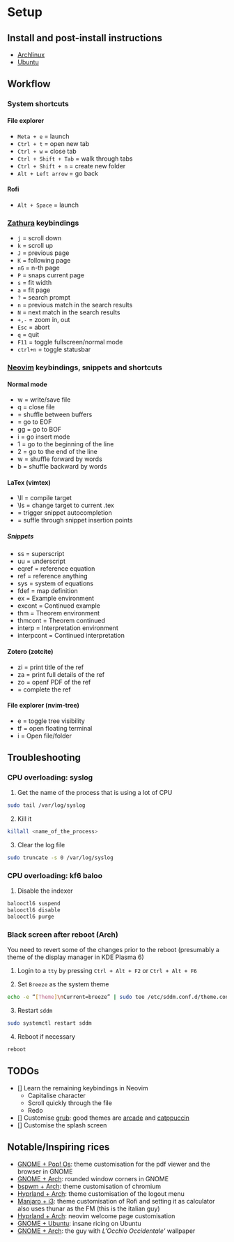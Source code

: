 # Setup 

## Install and post-install instructions

 - [Archlinux](./instructions/ArchLinux.md)
 - [Ubuntu](./instructions/Ubuntu.md)

## Workflow

### System shortcuts

#### File explorer
- `Meta + e` = launch
- `Ctrl + t` = open new tab
- `Ctrl + w` = close tab
- `Ctrl + Shift + Tab` = walk through tabs
- `Ctrl + Shift + n` = create new folder
- `Alt + Left arrow` = go back

#### Rofi
- `Alt + Space` = launch

### [Zathura](./instructions/Zathura.md) keybindings
- `j` = scroll down
- `k` = scroll up 
- `J` = previous page 
- `K` = following page 
- `nG` = n-th page 
- `P` = snaps current page 
- `s` = fit width 
- `a` = fit page 
- `?` = search prompt 
- `n` = previous match in the search results
- `N` = next match in the search results
- `+,-` = zoom in, out 
- `Esc` = abort 
- `q` = quit 
- `F11` = toggle fullscreen/normal mode 
- `ctrl+n` = toggle statusbar 

### [Neovim](./instructions/Neovim.md) keybindings, snippets and shortcuts

#### Normal mode
- <leader>w = write/save file
- <leader>q = close file 
- <S-Tab> = shuffle between buffers 
- <S-G> = go to EOF 
- gg = go to BOF 
- i = go insert mode
- 1 = go to the beginning of the line
- 2 = go to the end of the line
- w = shuffle forward by words
- b = shuffle backward by words

#### LaTex (vimtex)
- \ll = compile target
- \ls = change target to current .tex
- <Tab> = trigger snippet autocompletion
- <S-Tab> = suffle through snippet insertion points
##### Snippets
- ss = superscript
- uu = underscript
- eqref = reference equation
- ref = reference anything
- sys = system of equations
- fdef = map definition
- ex = Example environment
- excont = Continued example
- thm = Theorem environment
- thmcont = Theorem continued
- interp = Interpretation environment
- interpcont = Continued interpretation

#### Zotero (zotcite)
- <leader>zi = print title of the ref
- <leader>za = print full details of the ref
- <leader>zo = openf PDF of the ref
- <C-Space> = complete the ref

#### File explorer (nvim-tree)
- <leader>e = toggle tree visibility
- <leader>tf = open floating terminal
- i = Open file/folder

## Troubleshooting

### CPU overloading: syslog
1. Get the name of the process that is using a lot of CPU
```bash
sudo tail /var/log/syslog
```
2. Kill it
```bash
killall <name_of_the_process>
```
3. Clear the log file
```bash
sudo truncate -s 0 /var/log/syslog
```

### CPU overloading: kf6 baloo 
1. Disable the indexer 
```bash
balooctl6 suspend
balooctl6 disable 
balooctl6 purge 
```

### Black screen after reboot (Arch)
You need to revert some of the changes prior to the reboot (presumably a theme of the display manager in KDE Plasma 6)
1. Login to a `tty` by pressing `Ctrl + Alt + F2` or `Ctrl + Alt + F6`

2. Set `Breeze` as the system theme
```bash
echo -e “[Theme]\nCurrent=breeze” | sudo tee /etc/sddm.conf.d/theme.conf
```

3. Restart `sddm`
```bash
sudo systemctl restart sddm
```

4. Reboot if necessary
```bash
reboot
```

## TODOs 

- [] Learn the remaining keybindings in Neovim
    - Capitalise character
    - Scroll quickly through the file
    - Redo
- [] Customise [grub](https://www.reddit.com/r/LinuxPorn/comments/1kehamn/gorgeousgrub_collection_of_beautiful/): good themes are [arcade](https://github.com/nobreDaniel/dotfile) and [catppuccin](https://github.com/catppuccin/grub) 
- [] Customise the splash screen 

## Notable/Inspiring rices 

- [GNOME + Pop! Os](https://www.reddit.com/r/unixporn/comments/1kg3u5i/gnome_riced_browser_to_match_terminal_and_pdf/): theme customisation for the pdf viewer and the browser in GNOME
- [GNOME + Arch](https://www.reddit.com/r/unixporn/comments/1ker7rd/gnome_my_best_gnome_rice_yet/): rounded window corners in GNOME
- [bspwm + Arch](https://www.reddit.com/r/unixporn/comments/1k7c8i1/bspwm_i_dont_use_anime_wallpapers/): theme customisation of chromium
- [Hyprland + Arch](https://www.reddit.com/r/LinuxPorn/comments/1jzvuiy/hyprland_arch_hyprland_black_metal_gorgoroth/): theme customisation of the logout menu
- [Manjaro + i3](https://www.reddit.com/r/unixporn/comments/1fc5zt6/i3_some_updates_to_my_config/): theme customisation of Rofi and setting it as calculator also uses thunar as the FM (this is the italian guy)
- [Hyprland + Arch](https://www.reddit.com/r/unixporn/comments/1dofro9/hyprland_minimal_but_stable_and_very_functional/): neovim welcome page customisation
- [GNOME + Ubuntu](https://www.reddit.com/r/unixporn/comments/16j8goo/gnome_ubuntu_2304_should_i_make_auto_installation/): insane ricing on Ubuntu
- [GNOME + Arch](https://www.reddit.com/r/unixporn/comments/16dej2u/gnome/): the guy with _L'Occhio Occidentale'_ wallpaper
